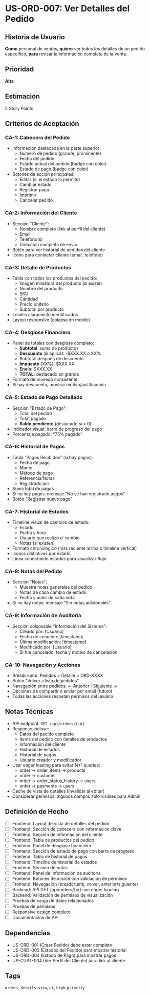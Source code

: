 # US-ORD-007: Ver Detalles del Pedido

## Historia de Usuario
**Como** personal de ventas,
**quiero** ver todos los detalles de un pedido específico,
**para** revisar la información completa de la venta.

## Prioridad
**Alta**

## Estimación
5 Story Points

## Criterios de Aceptación

### CA-1: Cabecera del Pedido
- Información destacada en la parte superior:
  - Número de pedido (grande, prominente)
  - Fecha del pedido
  - Estado actual del pedido (badge con color)
  - Estado de pago (badge con color)
- Botones de acción principales:
  - Editar (si el estado lo permite)
  - Cambiar estado
  - Registrar pago
  - Imprimir
  - Cancelar pedido

### CA-2: Información del Cliente
- Sección "Cliente":
  - Nombre completo (link al perfil del cliente)
  - Email
  - Teléfono(s)
  - Dirección completa de envío
- Botón para ver historial de pedidos del cliente
- Icono para contactar cliente (email, teléfono)

### CA-3: Detalle de Productos
- Tabla con todos los productos del pedido:
  - Imagen miniatura del producto (si existe)
  - Nombre del producto
  - SKU
  - Cantidad
  - Precio unitario
  - Subtotal por producto
- Totales claramente identificados
- Layout responsive (colapsa en mobile)

### CA-4: Desglose Financiero
- Panel de totales con desglose completo:
  - **Subtotal**: suma de productos
  - **Descuento** (si aplica): -$XXX.XX o XX%
  - Subtotal después de descuento
  - **Impuesto** (XX%): $XXX.XX
  - **Envío**: $XXX.XX
  - **TOTAL**: destacado en grande
- Formato de moneda consistente
- Si hay descuento, mostrar motivo/justificación

### CA-5: Estado de Pago Detallado
- Sección "Estado de Pago":
  - Total del pedido
  - Total pagado
  - **Saldo pendiente** (destacado si > 0)
- Indicador visual: barra de progreso del pago
- Porcentaje pagado: "75% pagado"

### CA-6: Historial de Pagos
- Tabla "Pagos Recibidos" (si hay pagos):
  - Fecha de pago
  - Monto
  - Método de pago
  - Referencia/Notas
  - Registrado por
- Suma total de pagos
- Si no hay pagos: mensaje "No se han registrado pagos"
- Botón "Registrar nuevo pago"

### CA-7: Historial de Estados
- Timeline visual de cambios de estado:
  - Estado
  - Fecha y hora
  - Usuario que realizó el cambio
  - Notas (si existen)
- Formato chronológico (más reciente arriba o timeline vertical)
- Iconos distintivos por estado
- Línea conectando estados para visualizar flujo

### CA-8: Notas del Pedido
- Sección "Notas":
  - Muestra notas generales del pedido
  - Notas de cada cambio de estado
  - Fecha y autor de cada nota
- Si no hay notas: mensaje "Sin notas adicionales"

### CA-9: Información de Auditoría
- Sección colapsable "Información del Sistema":
  - Creado por: [Usuario]
  - Fecha de creación: [timestamp]
  - Última modificación: [timestamp]
  - Modificado por: [Usuario]
  - Si fue cancelado: fecha y motivo de cancelación

### CA-10: Navegación y Acciones
- Breadcrumb: Pedidos > Detalle > ORD-XXXX
- Botón "Volver a lista de pedidos"
- Navegación entre pedidos: ← Anterior | Siguiente →
- Opciones de compartir o enviar por email (futuro)
- Todas las acciones respetan permisos del usuario

## Notas Técnicas
- API endpoint: `GET /api/orders/{id}`
- Response incluye:
  - Datos del pedido completo
  - Items del pedido con detalles de productos
  - Información del cliente
  - Historial de estados
  - Historial de pagos
  - Usuario creador y modificador
- Usar eager loading para evitar N+1 queries:
  - order → order_items → products
  - order → customer
  - order → order_status_history → users
  - order → payments → users
- Cache de vista de detalles (invalidar al editar)
- Considerar permisos: algunos campos solo visibles para Admin

## Definición de Hecho
- [ ] Frontend: Layout de vista de detalles del pedido
- [ ] Frontend: Sección de cabecera con información clave
- [ ] Frontend: Sección de información del cliente
- [ ] Frontend: Tabla de productos del pedido
- [ ] Frontend: Panel de desglose financiero
- [ ] Frontend: Sección de estado de pago con barra de progreso
- [ ] Frontend: Tabla de historial de pagos
- [ ] Frontend: Timeline de historial de estados
- [ ] Frontend: Sección de notas
- [ ] Frontend: Panel de información de auditoría
- [ ] Frontend: Botones de acción con validación de permisos
- [ ] Frontend: Navegación (breadcrumb, volver, anterior/siguiente)
- [ ] Backend: API GET /api/orders/{id} con eager loading
- [ ] Backend: Validación de permisos de visualización
- [ ] Pruebas de carga de datos relacionados
- [ ] Pruebas de permisos
- [ ] Responsive design completo
- [ ] Documentación de API

## Dependencias
- US-ORD-001 (Crear Pedido) debe estar completo
- US-ORD-003 (Estados del Pedido) para mostrar historial
- US-ORD-004 (Estado de Pago) para mostrar pagos
- US-CUST-004 (Ver Perfil del Cliente) para link al cliente

## Tags
`orders`, `details-view`, `ui`, `high-priority`
